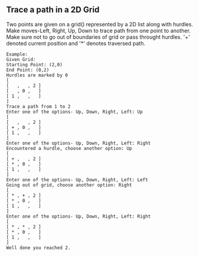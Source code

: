 ## Trace a path in a 2D Grid

Two points are given on a grid() represented by a 2D list along with hurdles. Make moves-Left, Right, Up, Down to trace path from one point to another. Make sure not to go out of boundaries of grid or pass throught hurdles. '+' denoted current position and '*' denotes traversed path.

    Example:
    Given Grid:
    Starting Point: (2,0)
    End Point: (0,2)
    Hurdles are marked by 0
    [
    [   ,   , 2 ]
    [   , 0 ,   ]
    [ 1 ,   ,   ]
    ]
    Trace a path from 1 to 2
    Enter one of the options- Up, Down, Right, Left: Up
    [
    [   ,   , 2 ]
    [ + , 0 ,   ]
    [ 1 ,   ,   ]
    ]
    Enter one of the options- Up, Down, Right, Left: Right
    Encountered a hurdle, choose another option: Up
    [
    [ + ,   , 2 ]
    [ * , 0 ,   ]
    [ 1 ,   ,   ]
    ]
    Enter one of the options- Up, Down, Right, Left: Left
    Going out of grid, choose another option: Right
    [
    [ * , + , 2 ]
    [ * , 0 ,   ]
    [ 1 ,   ,   ]
    ]
    Enter one of the options- Up, Down, Right, Left: Right
    [
    [ * , * , 2 ]
    [ * , 0 ,   ]
    [ 1 ,   ,   ]
    ]
    Well done you reached 2.

